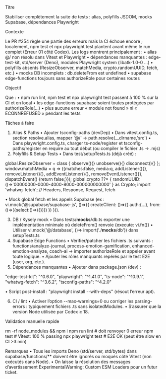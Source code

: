 Titre

Stabiliser complètement la suite de tests : alias, polyfills JSDOM, mocks Supabase, dépendances Playwright

Contexte

Le PR #254 règle une partie des erreurs mais la CI échoue encore ; localement, npm test et npx playwright test plantent avant même le run complet (Erreur 01 côté Codex).
Les logs montrent principalement :
• alias @/ non résolu dans Vitest et Playwright
• dépendances manquantes : edge-test-kit, std/server (Deno), modules Playwright system (libatk-1.0-0 …)
• polyfills absents (ResizeObserver, matchMedia, crypto.randomUUID, fetch, etc.)
• mocks DB incomplets : db.deleteFrom est undefined
• supabase edge-functions toujours sans authorizeRole pour certaines routes

Objectif

Que :
• npm run lint, npm test et npx playwright test passent à 100 % sur la CI et en local
• les edge-functions supabase soient toutes protégées par authorizeRole(...)
• plus aucune erreur « module not found » ni « ECONNREFUSED » pendant les tests

Tâches à faire
1. Alias & Paths
• Ajouter tsconfig-paths (devDep)
• Dans vitest.config.ts, section resolve.alias, mapper '@/' → path.resolve(__dirname,'src')
• Dans playwright.config.ts, charger ts-node/register et tsconfig-paths/register en require au tout début (ou compiler le fichier .ts → .mjs)
2. Polyfills & Setup Tests
• Dans test/setupTests.ts (déjà créé) :

global.ResizeObserver = class { observe(){} unobserve(){} disconnect(){} };
window.matchMedia = q => ({matches:false, media:q, addListener(){}, removeListener(){}, addEventListener(){}, removeEventListener(){}, dispatchEvent() {return false;}});
global.crypto ??= { randomUUID: ()=>'00000000-0000-4000-8000-000000000000' } as Crypto;
import 'whatwg-fetch'; // Headers, Response, Request, fetch


• Mock global fetch et les appels Supabase (ex : vi.mock('@supabase/supabase-js', ()=>({ createClient: ()=>({ auth:{...}, from:()=>({select:()=>({})}) }) })).

3. DB / Kysely mock
• Dans tests/__mocks__/db.ts exporter une implémentation minimale où deleteFrom() renvoie {execute: vi.fn()}
• Utiliser vi.mock('@/database', ()=> import('./__mocks__/db')) dans setupTests.ts
4. Supabase Edge Functions
• Vérifier/patcher les fichiers .ts suivants :
functions/analyze-journal, process-emotion-gamification, enhanced-emotion-analyze, coach-ai → importer authorizeRole et appeler avant toute logique.
• Ajouter les rôles manquants repérés par le test E2E (user, org, etc.).
5. Dépendances manquantes
• Ajouter dans package.json (dev) :

"edge-test-kit": "^0.6.0",
"playwright": "^1.41.0",
"ts-node": "^10.9.1",
"whatwg-fetch": "^3.6.2",
"tsconfig-paths": "^4.2.0"


• Script post-install : "playwright install --with-deps" (résout l’erreur apt).

6. CI / lint
• Activer l’option --max-warnings=0 ou corriger les parsing-errors : typiquement fichiers .ts sans isolatedModules.
• S’assurer que la version Node utilisée par Codex ≥ 18.

Validation manuelle rapide

rm -rf node_modules && npm i
npm run lint          # doit renvoyer 0 erreur
npm test              # Vitest: 100 % passing
npx playwright test   # E2E OK (peut être slow en CI >3 min)

Remarques
• Tous les imports Deno (std/server, std/bytes) dans supabase/functions/** doivent être ignorés ou moqués côté Vitest (non exécutés dans Node).
• On laisse la résolution des messages d’avertissement ExperimentalWarning: Custom ESM Loaders pour un futur ticket.
